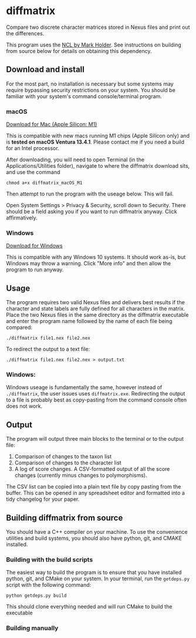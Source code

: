 # diffmatrix
Compare two discrete character matrices stored in Nexus files and print out the differences.

This program uses the [NCL by Mark Holder](https://github.com/mtholder/ncl). See instructions on building from source below for details on obtaining this dependency.

## Download and install
For the most part, no installation is necessary but some systems may require bypassing security restrictions on your system. You should be familiar with your system's command console/terminal program.

### macOS
[Download for Mac (Apple Silicon: M1)](https://github.com/mbrazeau/diffmatrix/releases/download/v2.0/diffmatrix_macOS_M1)

This is compatible with new macs running M1 chips (Apple Silicon only) and is **tested on macOS Ventura 13.4.1**. Please contact me if you need a build for an Intel processor.

After downloading, you will need to open Terminal (in the Applications/Utilities folder), navigate to where the diffmatrix download sits, and use the command

`chmod a+x diffmatrix_macOS_M1`

Then attempt to run the program with the useage below. This will fail.

Open System Settings > Privacy & Security, scroll down to Security. There should be a field asking you if you want to run diffmatrix anyway. Click affirmatively.

### Windows
[Download for Windows](https://github.com/mbrazeau/diffmatrix/releases/download/v2.0/diffmatrix_Winx86.exe)

This is compatible with any Windows 10 systems. It should work as-is, but Windows may throw a warning. Click "More info" and then allow the program to run anyway.

## Usage

The program requires two valid Nexus files and delivers best results if the character and state labels are fully defined for all characters in the matrix. Place the two Nexus files in the same directory as the diffmatrix executable and enter the program name followed by the name of each file being compared:

```
./diffmatrix file1.nex file2.nex
```

To redirect the output to a text file:
```
./diffmatrix file1.nex file2.nex > output.txt
```

### Windows:
Windows useage is fundamentally the same, however instead of `./diffmatrix`, the user issues uses `diffmatrix.exe`. Redirecting the output to a file is probably best as copy-pasting from the command console often does not work.

## Output
The program will output three main blocks to the terminal or to the output file:

1. Comparison of changes to the taxon list
2. Comparison of changes to the character list
3. A log of score changes. A CSV-formatted output of all the score changes (currently minus changes to polymorphisms).

The CSV list can be copied into a plain text file by copy pasting from the buffer. This can be opened in any spreadsheet editor and formatted into a tidy changelog for your paper.

## Building diffmatrix from source
You should have a C++ compiler on your machine. To use the convenience utilities and build systems, you should also have python, git, and CMAKE installed.

### Building with the build scripts
The easiest way to build the program is to ensure that you have installed python, git, and CMake on your system. In your terminal, run the `getdeps.py` script with the following command:

```python getdeps.py build```

This should clone everything needed and will run CMake to build the executable

### Building manually

